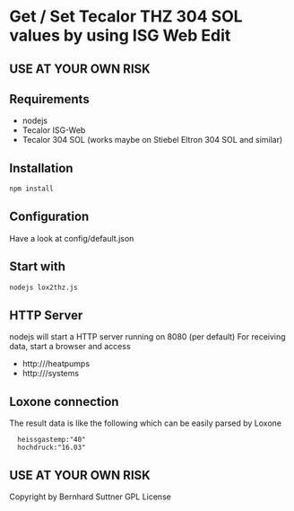 # Get / Set Tecalor THZ 304 SOL values by using ISG Web Edit

## USE AT YOUR OWN RISK

## Requirements
- nodejs
- Tecalor ISG-Web
- Tecalor 304 SOL (works maybe on Stiebel Eltron 304 SOL and similar)

## Installation
```sh
npm install
```

## Configuration
Have a look at config/default.json

## Start with
```sh
nodejs lox2thz.js
```

## HTTP Server
nodejs will start a HTTP server running on 8080 (per default)
For receiving data, start a browser and access
 - http://<ip>/heatpumps
 - http://<ip>/systems

## Loxone connection
The result data is like the following which can be easily parsed by Loxone
```
  heissgastemp:"40"
  hochdruck:"16.03" 
```

## USE AT YOUR OWN RISK

Copyright by Bernhard Suttner 
GPL License



